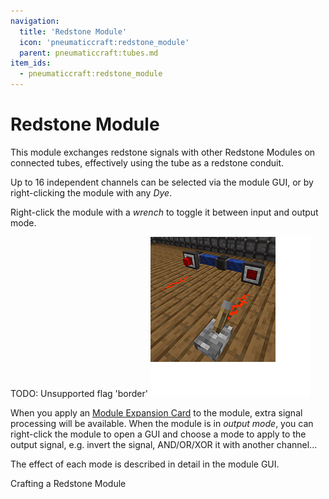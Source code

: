 ```yaml
---
navigation:
  title: 'Redstone Module'
  icon: 'pneumaticcraft:redstone_module'
  parent: pneumaticcraft:tubes.md
item_ids:
  - pneumaticcraft:redstone_module
---
```


# Redstone Module

This module exchanges <Color id="red">redstone signals</Color> with other Redstone Modules on connected tubes, effectively using the tube as a redstone conduit.

Up to 16 independent channels can be selected via the module GUI, or by right-clicking the module with any _Dye_.

Right-click the module with a _wrench_ to toggle it between input and output mode.

TODO: Unsupported flag 'border'
![](redstone_module.png)

<ItemImage id="pneumaticcraft:module_expansion_card" />

When you apply an [Module Expansion Card](./module_expansion_card.md) to the module, extra signal processing will be available. When the module is in _output mode_, you can right-click the module to open a GUI and choose a mode to apply to the output signal, e.g. invert the signal, AND/OR/XOR it with another channel...

The effect of each mode is described in detail in the module GUI.

Crafting a Redstone Module

<Recipe id="pneumaticcraft:redstone_module" />
